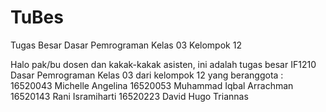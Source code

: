 # TuBes
Tugas Besar Dasar Pemrograman Kelas 03 Kelompok 12

Halo pak/bu dosen dan kakak-kakak asisten, ini adalah tugas besar IF1210 Dasar Pemrograman Kelas 03 dari kelompok 12 yang beranggota :
16520043	Michelle Angelina
16520053	Muhammad Iqbal Arrachman	
16520143	Rani Isramiharti
16520223	David Hugo Triannas	
